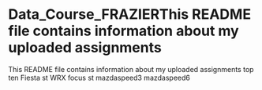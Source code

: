 # Data_Course_FRAZIERThis README file contains information about my uploaded assignments
This README file contains information about my uploaded assignments
top ten
Fiesta st
WRX
focus st
mazdaspeed3
mazdaspeed6
